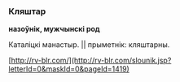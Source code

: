### Кляштар
**назоўнік, мужчынскі род**

Каталіцкі манастыр. || прыметнік: кляштарны.

<a rel="author">[http://rv-blr.com/](http://rv-blr.com/slounik.jsp?letterId=0&maskId=0&pageId=1419)</a>

